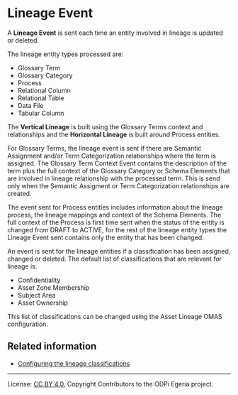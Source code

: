 <!-- SPDX-License-Identifier: CC-BY-4.0 -->
<!-- Copyright Contributors to the ODPi Egeria project. -->

# Lineage Event

A **Lineage Event** is sent each time an entity involved in lineage is updated or deleted.

The lineage entity types processed are: 
* Glossary Term
* Glossary Category
* Process  
* Relational Column
* Relational Table
* Data File
* Tabular Column

The **Vertical Lineage** is built using the Glossary Terms context and relationships and the **Horizontal Lineage** is built around Process entities. 


For Glossary Terms, the lineage event is sent if there are Semantic Assignment and/or Term Categorization relationships where the term is assigned.
The Glossary Term Context Event contains the description of the term plus the full context of the 
Glossary Category or Schema Elements that are involved in lineage relationship with the processed term. 
This is send only when the Semantic Assigment or Term Categorization relationships are created.

The event sent for Process entities includes information about the lineage process, the lineage mappings and context of the Schema Elements. 
The full context of the Process is first time sent when the status of the entity is changed from DRAFT to ACTIVE, for the rest of the lineage entity types 
the Lineage Event sent contains only the entity that has been changed.

An event is sent for the lineage entities if a classification has been assigned, changed or deleted. 
The default list of classifications that are relevant for lineage is:
* Confidentiality
* Asset Zone Membership
* Subject Area
* Asset Ownership

This list of classifications can be changed using the Asset Lineage OMAS configuration.

## Related information

* [Configuring the lineage classifications](../../../asset-lineage-server/docs/configuration/configuring-the-lineage-classifications.md)


----
License: [CC BY 4.0](https://creativecommons.org/licenses/by/4.0/),
Copyright Contributors to the ODPi Egeria project.